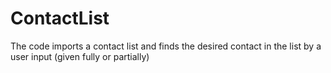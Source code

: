 # ContactList
The code imports a contact list and  finds the desired contact in the list by a user input (given fully or partially) 
